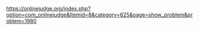 https://onlinejudge.org/index.php?option=com_onlinejudge&Itemid=8&category=625&page=show_problem&problem=1980

